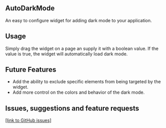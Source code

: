 ## AutoDarkMode

An easy to configure widget for adding dark mode to your application.

## Usage

Simply drag the widget on a page an supply it with a boolean value. If the value is true, the widget will automatically
load dark mode.

## Future Features

-   Add the ability to exclude specific elements from being targeted by the widget.
-   Add more control on the colors and behavior of the dark mode.

## Issues, suggestions and feature requests

[\[link to GitHub issues\]](https://github.com/hunter-koppen/auto-dark-mode/issues)
